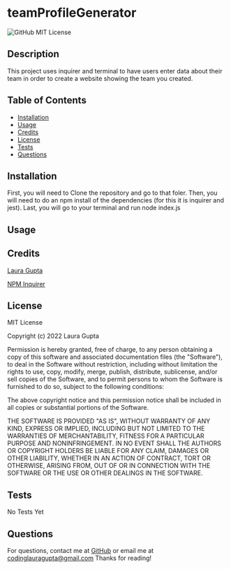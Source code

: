 # teamProfileGenerator

![GitHub MIT License](https://img.shields.io/badge/license-MIT-blue)

## Description  

This project uses inquirer and terminal to have users enter data about their team in order to create a website showing the team you created.  

## Table of Contents   

* [Installation](#installation)
* [Usage](#usage)
* [Credits](#credits)
* [License](#license)
* [Tests](#tests)
* [Questions](#questions)

## Installation

First, you will need to Clone the repository and go to that foler. Then, you will need to do an npm install of the dependencies (for this it is inquirer and jest). Last, you will go to your terminal and run node index.js 
## Usage 

[]()

## Credits
[Laura Gupta](https://github.com/lauragupta)

[NPM Inquirer](https://www.npmjs.com/package/inquirer)

## License
MIT License

Copyright (c) 2022 Laura Gupta

Permission is hereby granted, free of charge, to any person obtaining a copy
of this software and associated documentation files (the "Software"), to deal
in the Software without restriction, including without limitation the rights
to use, copy, modify, merge, publish, distribute, sublicense, and/or sell
copies of the Software, and to permit persons to whom the Software is
furnished to do so, subject to the following conditions:

The above copyright notice and this permission notice shall be included in all
copies or substantial portions of the Software.

THE SOFTWARE IS PROVIDED "AS IS", WITHOUT WARRANTY OF ANY KIND, EXPRESS OR
IMPLIED, INCLUDING BUT NOT LIMITED TO THE WARRANTIES OF MERCHANTABILITY,
FITNESS FOR A PARTICULAR PURPOSE AND NONINFRINGEMENT. IN NO EVENT SHALL THE
AUTHORS OR COPYRIGHT HOLDERS BE LIABLE FOR ANY CLAIM, DAMAGES OR OTHER
LIABILITY, WHETHER IN AN ACTION OF CONTRACT, TORT OR OTHERWISE, ARISING FROM,
OUT OF OR IN CONNECTION WITH THE SOFTWARE OR THE USE OR OTHER DEALINGS IN THE
SOFTWARE.


## Tests

No Tests Yet

## Questions 
For questions, contact me at [GitHub](https://github.com/lauragupta) or email me at <codinglauragupta@gmail.com>
Thanks for reading!